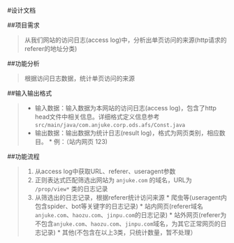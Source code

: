 #设计文档

##项目需求
> 从我们网站的访问日志(access log)中，分析出单页访问的来源(http请求的referer的地址分类)

##功能分析
> 根据访问日志数据，统计单页访问的来源

##输入输出格式
> * 输入数据：输入数据为本网站的访问日志(access log)，包含了http head文件中相关信息。详细格式定义信息参考`src/main/java/com.anjuke.corp.ods.afs/Const.java`
> * 输出数据：输出数据为统计日志(result log)，格式为网页类别，相应数目。
     * 例：（站内网页  123)

##功能流程
> 1. 从access log中获取URL、referer、useragent参数
> 2. 正则表达式匹配筛选出网站为 `anjuke.com` 的域名，URL为 `/prop/view*` 类的日志记录
> 3. 从筛选出的日志记录，根据referer统计访问来源
     * 爬虫等(useragent内包含spider、bot等关键字的日志记录)
     * 站内网页(referer域名`anjuke.com`、`haozu.com`、`jinpu.com`的日志记录)
     * 站外网页(referer为不包含`anjuke.com`、`haozu.com`、`jinpu.com`域名，为其它正常网页的日志记录)
     * 其他(不包含在以上3类，只统计数量，暂不处理）

